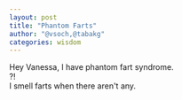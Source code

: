 ```yaml
---
layout: post
title: "Phantom Farts"
author: "@vsoch,@tabakg"
categories: wisdom
---
```


Hey Vanessa, I have phantom fart syndrome.<br>
?!<br>
I smell farts when there aren't any.<br>
